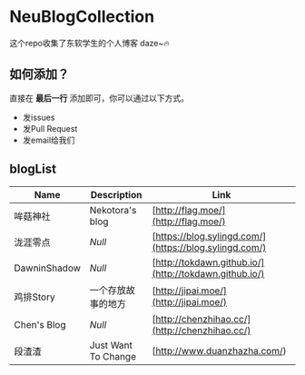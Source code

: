 # NeuBlogCollection

这个repo收集了东软学生的个人博客 daze~🔥 

## 如何添加？

直接在 **最后一行** 添加即可，你可以通过以下方式。

 - 发issues
 - 发Pull Request
 - 发email给我们

## blogList

| Name | Description | Link |
|--|--|--|
| 哞菇神社 | Nekotora's blog | [http://flag.moe/](http://flag.moe/) |
| 泷涯零点 | *Null* | [https://blog.sylingd.com/](https://blog.sylingd.com/) |
| DawninShadow | *Null* | [http://tokdawn.github.io/](http://tokdawn.github.io/) |
| 鸡排Story | 一个存放故事的地方 | [http://jipai.moe/](http://jipai.moe/) |
| Chen's Blog | *Null* | [http://chenzhihao.cc/](http://chenzhihao.cc/) |
| 段渣渣 | Just Want To Change | [http://www.duanzhazha.com/) |
